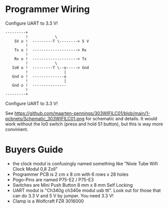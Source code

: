# Programmer Wiring

Configure UART to 3.3 V!

```
---------+
         !            \
    5V o !  ---------T \--------> 5 V
         !
    Tx o !  --------------------> Rx 
         !
    Rx o !  --------------------> Tx
         !            \
   Io0 o !  ---------T \--o-----> Gnd   
         !                |
   Gnd o !  --------------o
         !                | 
   Gnd o !  ---------------
         !
---------+
```
Configure UART to 3.3 V!

See https://github.com/maarten-pennings/303WIFILC01/blob/main/1-pcbnets/Schematic_303WIFILC01.png for schematic and details. It would work
without the Io0 switch (press and hold S1 button), but this is way more convinient.


# Buyers Guide

* the clock modul is confusingly named something like "Nixie Tube Wifi Clock Modul 0,8 Zoll"
* Programmer PCB is 2 cm x 8 cm with 6 rows x 28 holes
* Pogo-Pins are named P75-E2 / P75-E3
* Switches are Mini Push Button 8 mm x 8 mm Self Locking
* UART modul is "Ch340g ch340e modul usb ttl". Look out for those that can do 3.3 V and 5 V by jumper. You need 3.3 V!
* Clamp is a Wolfcraft FZR 3016000
